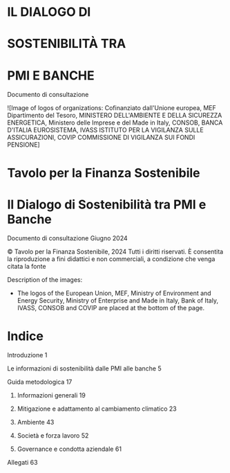 # IL DIALOGO DI
# SOSTENIBILITÀ TRA
# PMI E BANCHE

Documento di consultazione

![Image of logos of organizations: Cofinanziato dall'Unione europea, MEF Dipartimento del Tesoro, MINISTERO DELL'AMBIENTE E DELLA SICUREZZA ENERGETICA, Ministero delle Imprese e del Made in Italy, CONSOB, BANCA D'ITALIA EUROSISTEMA, IVASS ISTITUTO PER LA VIGILANZA SULLE ASSICURAZIONI, COVIP COMMISSIONE DI VIGILANZA SUI FONDI PENSIONE]


# Tavolo per la Finanza Sostenibile

# Il Dialogo di Sostenibilità tra PMI e Banche

Documento di consultazione
Giugno 2024

© Tavolo per la Finanza Sostenibile, 2024
Tutti i diritti riservati. È consentita la riproduzione a fini didattici e non commerciali, a condizione che
venga citata la fonte

Description of the images:
* The logos of the European Union, MEF, Ministry of Environment and Energy Security, Ministry of Enterprise and Made in Italy, Bank of Italy, IVASS, CONSOB and COVIP are placed at the bottom of the page.


# Indice

Introduzione 1

Le informazioni di sostenibilità dalle PMI alle banche 5

Guida metodologica 17

1. Informazioni generali 19

2. Mitigazione e adattamento al cambiamento climatico 23

3. Ambiente 43

4. Società e forza lavoro 52

5. Governance e condotta aziendale 61

Allegati 63
